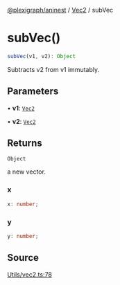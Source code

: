 [@plexigraph/aninest](../../index.md) / [Vec2](../index.md) / subVec

# subVec()

```ts
subVec(v1, v2): Object
```

Subtracts v2 from v1 immutably.

## Parameters

• **v1**: [`Vec2`](../type-aliases/Vec2.md)

• **v2**: [`Vec2`](../type-aliases/Vec2.md)

## Returns

`Object`

a new vector.

### x

```ts
x: number;
```

### y

```ts
y: number;
```

## Source

[Utils/vec2.ts:78](https://github.com/plexigraph/aninest/blob/c1a56b4/src/Utils/vec2.ts#L78)
